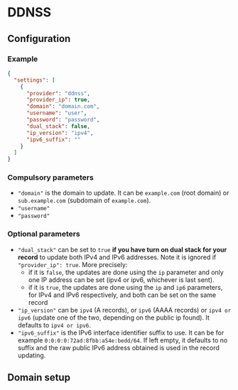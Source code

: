 # DDNSS

## Configuration

### Example

```json
{
  "settings": [
    {
      "provider": "ddnss",
      "provider_ip": true,
      "domain": "domain.com",
      "username": "user",
      "password": "password",
      "dual_stack": false,
      "ip_version": "ipv4",
      "ipv6_suffix": ""
    }
  ]
}
```

### Compulsory parameters

- `"domain"` is the domain to update. It can be `example.com` (root domain) or `sub.example.com` (subdomain of `example.com`).
- `"username"`
- `"password"`

### Optional parameters

- `"dual_stack"` can be set to `true` **if you have turn on dual stack for your record** to update both IPv4 and IPv6 addresses. Note it is ignored if `"provider_ip": true`. More precisely:
  - if it is `false`, the updates are done using the `ip` parameter and only one IP address can be set (ipv4 or ipv6, whichever is last sent).
  - if it is `true`, the updates are done using the `ip` and `ip6` parameters, for IPv4 and IPv6 respectively, and both can be set on the same record
- `"ip_version"` can be `ipv4` (A records), or `ipv6` (AAAA records) or `ipv4 or ipv6` (update one of the two, depending on the public ip found). It defaults to `ipv4 or ipv6`.
- `"ipv6_suffix"` is the IPv6 interface identifier suffix to use. It can be for example `0:0:0:0:72ad:8fbb:a54e:bedd/64`. If left empty, it defaults to no suffix and the raw public IPv6 address obtained is used in the record updating.

## Domain setup
